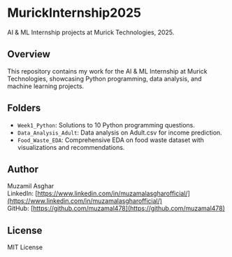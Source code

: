 # MurickInternship2025
AI & ML Internship projects at Murick Technologies, 2025.

## Overview
This repository contains my work for the AI & ML Internship at Murick Technologies, showcasing Python programming, data analysis, and machine learning projects.

## Folders
- `Week1_Python`: Solutions to 10 Python programming questions.
- `Data_Analysis_Adult`: Data analysis on Adult.csv for income prediction.
- `Food_Waste_EDA`: Comprehensive EDA on food waste dataset with visualizations and recommendations.

## Author
Muzamil Asghar  
LinkedIn: [https://www.linkedin.com/in/muzamalasgharofficial/](https://www.linkedin.com/in/muzamalasgharofficial/)  
GitHub: [https://github.com/muzamal478](https://github.com/muzamal478)

## License
MIT License